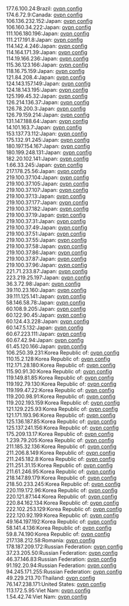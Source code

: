 177.6.100.24:Brazil: [ovpn config](vpn/177_6_100_24.ovpn)  
174.6.72.9:Canada: [ovpn config](vpn/174_6_72_9.ovpn)  
106.136.232.152:Japan: [ovpn config](vpn/106_136_232_152.ovpn)  
106.160.34.222:Japan: [ovpn config](vpn/106_160_34_222.ovpn)  
111.106.180.196:Japan: [ovpn config](vpn/111_106_180_196.ovpn)  
111.217.191.8:Japan: [ovpn config](vpn/111_217_191_8.ovpn)  
114.142.4.246:Japan: [ovpn config](vpn/114_142_4_246.ovpn)  
114.164.171.39:Japan: [ovpn config](vpn/114_164_171_39.ovpn)  
114.19.166.236:Japan: [ovpn config](vpn/114_19_166_236.ovpn)  
115.36.123.166:Japan: [ovpn config](vpn/115_36_123_166.ovpn)  
118.16.75.159:Japan: [ovpn config](vpn/118_16_75_159.ovpn)  
121.84.208.4:Japan: [ovpn config](vpn/121_84_208_4.ovpn)  
124.143.157.149:Japan: [ovpn config](vpn/124_143_157_149.ovpn)  
124.18.143.195:Japan: [ovpn config](vpn/124_18_143_195.ovpn)  
125.199.45.32:Japan: [ovpn config](vpn/125_199_45_32.ovpn)  
126.214.136.37:Japan: [ovpn config](vpn/126_214_136_37.ovpn)  
126.78.200.3:Japan: [ovpn config](vpn/126_78_200_3.ovpn)  
126.79.159.214:Japan: [ovpn config](vpn/126_79_159_214.ovpn)  
131.147.188.64:Japan: [ovpn config](vpn/131_147_188_64.ovpn)  
14.101.163.7:Japan: [ovpn config](vpn/14_101_163_7.ovpn)  
153.137.73.112:Japan: [ovpn config](vpn/153_137_73_112.ovpn)  
175.132.91.245:Japan: [ovpn config](vpn/175_132_91_245.ovpn)  
180.197.154.167:Japan: [ovpn config](vpn/180_197_154_167.ovpn)  
180.199.248.131:Japan: [ovpn config](vpn/180_199_248_131.ovpn)  
182.20.102.141:Japan: [ovpn config](vpn/182_20_102_141.ovpn)  
1.66.33.245:Japan: [ovpn config](vpn/1_66_33_245.ovpn)  
217.178.25.56:Japan: [ovpn config](vpn/217_178_25_56.ovpn)  
219.100.37.104:Japan: [ovpn config](vpn/219_100_37_104.ovpn)  
219.100.37.105:Japan: [ovpn config](vpn/219_100_37_105.ovpn)  
219.100.37.107:Japan: [ovpn config](vpn/219_100_37_107.ovpn)  
219.100.37.13:Japan: [ovpn config](vpn/219_100_37_13.ovpn)  
219.100.37.177:Japan: [ovpn config](vpn/219_100_37_177.ovpn)  
219.100.37.182:Japan: [ovpn config](vpn/219_100_37_182.ovpn)  
219.100.37.19:Japan: [ovpn config](vpn/219_100_37_19.ovpn)  
219.100.37.31:Japan: [ovpn config](vpn/219_100_37_31.ovpn)  
219.100.37.49:Japan: [ovpn config](vpn/219_100_37_49.ovpn)  
219.100.37.51:Japan: [ovpn config](vpn/219_100_37_51.ovpn)  
219.100.37.55:Japan: [ovpn config](vpn/219_100_37_55.ovpn)  
219.100.37.58:Japan: [ovpn config](vpn/219_100_37_58.ovpn)  
219.100.37.86:Japan: [ovpn config](vpn/219_100_37_86.ovpn)  
219.100.37.87:Japan: [ovpn config](vpn/219_100_37_87.ovpn)  
219.100.37.96:Japan: [ovpn config](vpn/219_100_37_96.ovpn)  
221.71.233.87:Japan: [ovpn config](vpn/221_71_233_87.ovpn)  
223.219.25.197:Japan: [ovpn config](vpn/223_219_25_197.ovpn)  
36.3.72.98:Japan: [ovpn config](vpn/36_3_72_98.ovpn)  
39.110.23.160:Japan: [ovpn config](vpn/39_110_23_160.ovpn)  
39.111.125.141:Japan: [ovpn config](vpn/39_111_125_141.ovpn)  
58.146.58.78:Japan: [ovpn config](vpn/58_146_58_78.ovpn)  
60.108.9.205:Japan: [ovpn config](vpn/60_108_9_205.ovpn)  
60.122.90.45:Japan: [ovpn config](vpn/60_122_90_45.ovpn)  
60.124.43.228:Japan: [ovpn config](vpn/60_124_43_228.ovpn)  
60.147.5.132:Japan: [ovpn config](vpn/60_147_5_132.ovpn)  
60.67.223.111:Japan: [ovpn config](vpn/60_67_223_111.ovpn)  
60.67.42.94:Japan: [ovpn config](vpn/60_67_42_94.ovpn)  
61.45.120.166:Japan: [ovpn config](vpn/61_45_120_166.ovpn)  
106.250.39.231:Korea Republic of: [ovpn config](vpn/106_250_39_231.ovpn)  
110.15.2.128:Korea Republic of: [ovpn config](vpn/110_15_2_128.ovpn)  
112.171.28.180:Korea Republic of: [ovpn config](vpn/112_171_28_180.ovpn)  
115.90.91.30:Korea Republic of: [ovpn config](vpn/115_90_91_30.ovpn)  
119.149.81.85:Korea Republic of: [ovpn config](vpn/119_149_81_85.ovpn)  
119.192.79.130:Korea Republic of: [ovpn config](vpn/119_192_79_130.ovpn)  
119.199.47.22:Korea Republic of: [ovpn config](vpn/119_199_47_22.ovpn)  
119.200.98.91:Korea Republic of: [ovpn config](vpn/119_200_98_91.ovpn)  
119.202.193.159:Korea Republic of: [ovpn config](vpn/119_202_193_159.ovpn)  
121.129.225.93:Korea Republic of: [ovpn config](vpn/121_129_225_93.ovpn)  
121.171.193.96:Korea Republic of: [ovpn config](vpn/121_171_193_96.ovpn)  
125.136.187.85:Korea Republic of: [ovpn config](vpn/125_136_187_85.ovpn)  
125.137.241.156:Korea Republic of: [ovpn config](vpn/125_137_241_156.ovpn)  
175.209.13.17:Korea Republic of: [ovpn config](vpn/175_209_13_17.ovpn)  
1.239.79.205:Korea Republic of: [ovpn config](vpn/1_239_79_205.ovpn)  
211.185.32.136:Korea Republic of: [ovpn config](vpn/211_185_32_136.ovpn)  
211.206.8.149:Korea Republic of: [ovpn config](vpn/211_206_8_149.ovpn)  
211.245.182.8:Korea Republic of: [ovpn config](vpn/211_245_182_8.ovpn)  
211.251.31.15:Korea Republic of: [ovpn config](vpn/211_251_31_15.ovpn)  
211.61.246.95:Korea Republic of: [ovpn config](vpn/211_61_246_95.ovpn)  
218.147.89.179:Korea Republic of: [ovpn config](vpn/218_147_89_179.ovpn)  
218.50.233.245:Korea Republic of: [ovpn config](vpn/218_50_233_245.ovpn)  
220.119.172.96:Korea Republic of: [ovpn config](vpn/220_119_172_96.ovpn)  
220.121.87.144:Korea Republic of: [ovpn config](vpn/220_121_87_144.ovpn)  
220.84.162.134:Korea Republic of: [ovpn config](vpn/220_84_162_134.ovpn)  
222.102.253.129:Korea Republic of: [ovpn config](vpn/222_102_253_129.ovpn)  
222.120.92.199:Korea Republic of: [ovpn config](vpn/222_120_92_199.ovpn)  
49.164.197.192:Korea Republic of: [ovpn config](vpn/49_164_197_192.ovpn)  
58.141.4.136:Korea Republic of: [ovpn config](vpn/58_141_4_136.ovpn)  
59.8.74.190:Korea Republic of: [ovpn config](vpn/59_8_74_190.ovpn)  
217.138.212.58:Romania: [ovpn config](vpn/217_138_212_58.ovpn)  
178.187.209.172:Russian Federation: [ovpn config](vpn/178_187_209_172.ovpn)  
37.23.205.50:Russian Federation: [ovpn config](vpn/37_23_205_50.ovpn)  
46.37.146.83:Russian Federation: [ovpn config](vpn/46_37_146_83.ovpn)  
91.192.20.94:Russian Federation: [ovpn config](vpn/91_192_20_94.ovpn)  
94.245.171.255:Russian Federation: [ovpn config](vpn/94_245_171_255.ovpn)  
49.229.213.70:Thailand: [ovpn config](vpn/49_229_213_70.ovpn)  
76.147.238.171:United States: [ovpn config](vpn/76_147_238_171.ovpn)  
113.172.5.95:Viet Nam: [ovpn config](vpn/113_172_5_95.ovpn)  
1.54.42.74:Viet Nam: [ovpn config](vpn/1_54_42_74.ovpn)  
